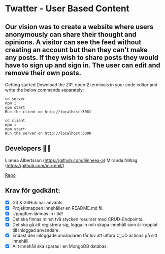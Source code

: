 # Twatter - User Based Content

## Our vision was to create a website where users anonymously can share their thought and opinions. A visitor can see the feed without creating an account but then they can't make any posts. If they wish to share posts they would have to sign up and sign in. The user can edit and remove their own posts.


Getting started
Download the ZIP, open 2 terminals in your code editor and write the below commands separately:


```
cd server
npm i
npm start
Run the client on http://localhost:3001

cd client
npm i
npm start
Run the server on http://localhost:3000
```

## Developers  👩‍💻
Linnea Albertsson (https://github.com/liinneea-a) 
Miranda Nilhag (https://github.com/mirrenil/)

[Repo](https://github.com/mirrenil/Twatter-UBC)

## Krav för godkänt:

 - [x]  Git & GitHub har använts.
 - [x] Projektmappen innehåller en README.md fil.
 - [x] Uppgiften lämnas in i tid!
 - [x] Det ska finnas minst två stycken resurser med CRUD-Endpoints.
 - [x] Det ska gå att registrera sig, logga in och skapa innehåll som är kopplat till inloggad användare.
 - [x] Endast den inloggade användaren får lov att utföra C_UD actions på sitt innehåll.
 - [x] Allt innehåll ska sparas i en MongoDB databas.

